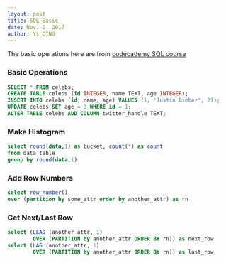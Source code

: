 ```yaml
---
layout: post
title: SQL Basic
date: Nov. 2, 2017
author: Yi DING
---
```


The basic operations here are from [codecademy SQL course](https://www.codecademy.com/learn/learn-sql)

### Basic Operations
``` SQL
SELECT * FROM celebs;
CREATE TABLE celebs (id INTEGER, name TEXT, age INTEGER);
INSERT INTO celebs (id, name, age) VALUES (1, 'Justin Bieber', 21);
UPDATE celebs SET age = 3 WHERE id = 1;
ALTER TABLE celebs ADD COLUMN twitter_handle TEXT;
```

### Make Histogram
``` SQL
select round(data,1) as bucket, count(*) as count
from data_table
group by round(data,1)
```

### Add Row Numbers
``` SQL
select row_number() 
over (partition by some_attr order by another_attr) as rn 
```

### Get Next/Last Row

``` SQL
select (LEAD (another_attr, 1) 
        OVER (PARTITION by another_attr ORDER BY rn)) as next_row
select (LAG (another_attr, 1) 
        OVER (PARTITION by another_attr ORDER BY rn)) as last_row
```

